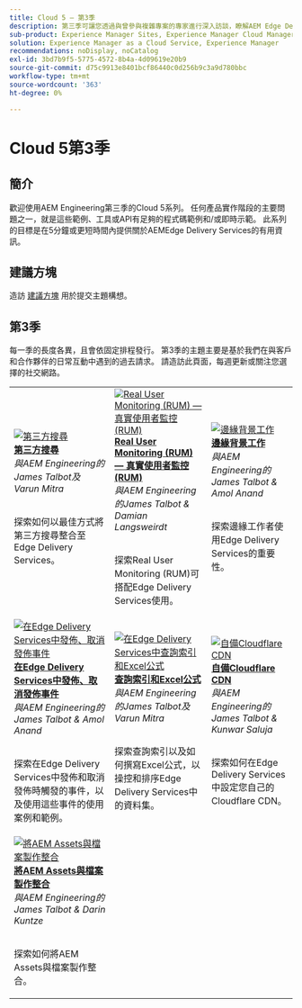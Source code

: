 ```yaml
---
title: Cloud 5 — 第3季
description: 第三季可讓您透過與曾參與複雜專案的專家進行深入訪談，瞭解AEM Edge Delivery服務
sub-product: Experience Manager Sites, Experience Manager Cloud Manager, Experience Manager Assets
solution: Experience Manager as a Cloud Service, Experience Manager
recommendations: noDisplay, noCatalog
exl-id: 3bd7b9f5-5775-4572-8b4a-4d09619e20b9
source-git-commit: d75c9913e8401bcf86440c0d256b9c3a9d780bbc
workflow-type: tm+mt
source-wordcount: '363'
ht-degree: 0%

---
```


# Cloud 5第3季

## 簡介

歡迎使用AEM Engineering第三季的Cloud 5系列。 任何產品實作階段的主要問題之一，就是這些範例、工具或API有足夠的程式碼範例和/或即時示範。 此系列的目標是在5分鐘或更短時間內提供關於AEMEdge Delivery Services的有用資訊。

## 建議方塊

造訪 [建議方塊](https://forms.office.com/r/74P5Xz4UH0) 用於提交主題構想。

## 第3季

每一季的長度各異，且會依固定排程發行。 第3季的主題主要是基於我們在與客戶和合作夥伴的日常互動中遇到的過去請求。 請造訪此頁面，每週更新或關注您選擇的社交網路。

<table>
    <tr>
        <td>
            <a href="./season-3/cloud5-3rd-party-search.md">
                <img alt="第三方搜尋" src="https://video.tv.adobe.com/v/3427040?format=jpeg"/>
            </a>
            <div>
                <a href="./season-3/cloud5-3rd-party-search.md">
                <strong>第三方搜尋</strong></a>        
                <br/><em>與AEM Engineering的James Talbot及Varun Mitra</em>
            </div>
            <p>
                <br/>
                探索如何以最佳方式將第三方搜尋整合至Edge Delivery Services。
            </p>
        </td>   
        <td>
            <a href="./season-3/cloud5-rum.md">
                <img alt="Real User Monitoring (RUM) — 真實使用者監控(RUM)" src="https://video.tv.adobe.com/v/3427495?format=jpeg"/>
            </a>
            <div>
                <a href="./season-3/cloud5-rum.md">
                <strong>Real User Monitoring (RUM) — 真實使用者監控(RUM)</strong></a>        
                <br/><em>與AEM Engineering的James Talbot &amp; Damian Langsweirdt</em>
            </div>
            <p>
                <br/>
                探索Real User Monitoring (RUM)可搭配Edge Delivery Services使用。
            </p>
        </td>   
        <td>
            <a href="./season-3/cloud5-edge-workers.md">
                <img alt="邊緣背景工作" src="https://video.tv.adobe.com/v/3427589?format=jpeg"/>
            </a>
            <div>
                <a href="./season-3/cloud5-edge-workers.md">
                <strong>邊緣背景工作</strong></a>        
                <br/><em>與AEM Engineering的James Talbot &amp; Amol Anand</em>
            </div>
            <p>
                <br/>
                探索邊緣工作者使用Edge Delivery Services的重要性。
            </p>
        </td>   
    </tr>
    <tr>
        <td>
            <a href="./season-3/cloud5-publish-events.md">
                <img alt="在Edge Delivery Services中發佈、取消發佈事件" src="https://video.tv.adobe.com/v/3427681?format=jpeg"/>
            </a>
            <div>
                <a href="./season-3/cloud5-publish-events.md">
                <strong>在Edge Delivery Services中發佈、取消發佈事件</strong></a>        
                <br/><em>與AEM Engineering的James Talbot &amp; Amol Anand</em>
            </div>
            <p>
                <br/>
                探索在Edge Delivery Services中發佈和取消發佈時觸發的事件，以及使用這些事件的使用案例和範例。
            </p>
        </td>  
        <td>
            <a href="./season-3/cloud5-query-indexes.md">
                <img alt="在Edge Delivery Services中查詢索引和Excel公式" src="https://video.tv.adobe.com/v/3427787?format=jpeg"/>
            </a>
            <div>
                <a href="./season-3/cloud5-query-indexes.md">
                <strong>查詢索引和Excel公式 </strong></a>        
                <br/><em>與AEM Engineering的James Talbot及Varun Mitra</em>
            </div>
            <p>
                <br/>
                探索查詢索引以及如何撰寫Excel公式，以操控和排序Edge Delivery Services中的資料集。
            </p>
        </td>  
        <td>
            <a href="./season-3/cloud5-byo-cloudflare-cdn.md">
                <img alt="自備Cloudflare CDN" src="https://video.tv.adobe.com/v/3428100?format=jpeg"/>
            </a>
            <div>
                <a href="./season-3/cloud5-byo-cloudflare-cdn.md">
                <strong>自備Cloudflare CDN</strong></a>        
                <br/><em>與AEM Engineering的James Talbot &amp; Kunwar Saluja</em>
            </div>
            <p>
                <br/>
                探索如何在Edge Delivery Services中設定您自己的Cloudflare CDN。
            </p>
        </td>           
    </tr>  
    <tr>
        <td>
            <a href="./season-3/cloud5-integrate-assets.md">
                <img alt="將AEM Assets與檔案製作整合" src="https://video.tv.adobe.com/v/3428302?format=jpeg"/>
            </a>
            <div>
                <a href="./season-3/cloud5-integrate-assets.md">
                <strong>將AEM Assets與檔案製作整合</strong></a>        
                <br/><em>與AEM Engineering的James Talbot &amp; Darin Kuntze</em>
            </div>
            <p>
                <br/>
                探索如何將AEM Assets與檔案製作整合。
            </p>
        </td>        
    </tr>      
</table>

